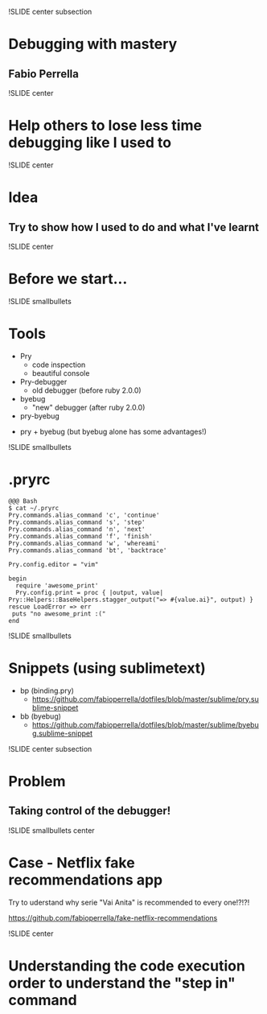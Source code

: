 !SLIDE center subsection

# Debugging with mastery

## Fabio Perrella

!SLIDE center

# Help others to lose less time debugging like I used to

!SLIDE center

# Idea

## Try to show how I used to do and what I've learnt

!SLIDE center

# Before we start...

!SLIDE smallbullets

# Tools

- Pry
  + code inspection
  + beautiful console
- Pry-debugger
  + old debugger (before ruby 2.0.0)
- byebug
  + "new" debugger (after ruby 2.0.0)
- pry-byebug
 + pry + byebug (but byebug alone has some advantages!)

!SLIDE smallbullets

# .pryrc

    @@@ Bash
    $ cat ~/.pryrc
    Pry.commands.alias_command 'c', 'continue'
    Pry.commands.alias_command 's', 'step'
    Pry.commands.alias_command 'n', 'next'
    Pry.commands.alias_command 'f', 'finish'
    Pry.commands.alias_command 'w', 'whereami'
    Pry.commands.alias_command 'bt', 'backtrace'

    Pry.config.editor = "vim"

    begin
      require 'awesome_print'
      Pry.config.print = proc { |output, value| Pry::Helpers::BaseHelpers.stagger_output("=> #{value.ai}", output) }
    rescue LoadError => err
     puts "no awesome_print :("
    end

!SLIDE smallbullets

# Snippets (using sublimetext)

* bp (binding.pry)
  + https://github.com/fabioperrella/dotfiles/blob/master/sublime/pry.sublime-snippet
* bb (byebug)
  + https://github.com/fabioperrella/dotfiles/blob/master/sublime/byebug.sublime-snippet

!SLIDE center subsection

# Problem

## Taking control of the debugger!

!SLIDE smallbullets center

# Case - Netflix fake recommendations app

Try to uderstand why serie "Vai Anita" is recommended to every one!?!?!

https://github.com/fabioperrella/fake-netflix-recommendations

!SLIDE center

# Understanding the code execution order to understand the "step in" command


